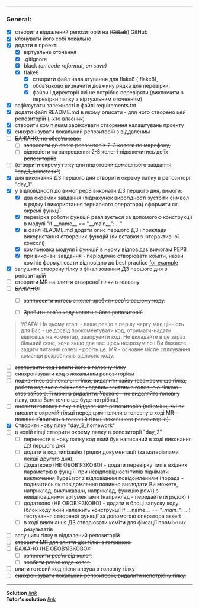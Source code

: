 
---
### General:
- [x] створити віддалений репозиторій на (~~GitLab~~) GitHub
- [x] клонувати його собі локально
- [x] додати в проект:
  - [x] віртуальне оточення
  - [x] .gitignore
  - [x] black *(on code reformat, on save)*
  - [x] flake8
    - [x] створити файл налаштування для flake8 (.flake8),
    - [x] обовʼязково визначити довжину рядка для перевірки,
    - [x] файли і директорії які не потрібно перевіряти (виключити з перевірки папку з віртуальним оточенням)
- [x] зафіксувати залежності в файлі requirements.txt
- [x] додати файл README.md в якому описати - для чого створено цей репозиторій (~~, хто власник~~)
- [x] створити коміт яким зафіксувати створення налаштувань проекту
- [x] синхронізувати локальний репозиторій з віддаленим
- [ ] ~~БАЖАНО, не обовʼязково:~~
  - [ ] ~~запросити до свого репозиторія 2-3 колеги по марафону,~~
  - [ ] ~~відповісти на запрошення 2-3 колег і підключитись до їх репозиторіїв~~
- [ ] (~~створити окрему гілку для підготовки домашнього завдання "day_1_hometask"~~)
- [x] для виконання ДЗ першого дня створити окрему папку в репозиторії "day_1"
- [x] у відповідності до вимог pep8 виконати ДЗ першого дня, вимоги:
  - [x] два окремих завдання (підрахунок вирогідності зустріти символ в рядку і використання тернарного оператора) оформити як окремі функції
  - [x] перевірка роботи функцій реалізується за допомогою конструкції в модулі "if \_\_name__ == "\_\_main__": ..."
  - [x] в файл README.md додати опис першого ДЗ і приклади використання створених функцій (як вставки з інтерактивної консолі)
  - [x] компоновка модуля і функцій в ньому відповідає вимогам PEP8
  - [x] при виконані завдання - періодично створювати коміти, назви комітів формулювати відповідно до best practice [for example](https://gist.github.com/joshbuchea/6f47e86d2510bce28f8e7f42ae84c716)
- [x] запушити створену гілку з фіналізованим ДЗ першого дня в репозиторій
- [ ] ~~створити MR на злиття створеної гілки в головну~~
- [ ] ~~БАЖАНО:~~ 
  - [ ] ~~заппросити когось з колег зробити ревʼю вашому коду.~~
  - [ ] ~~Зробити ревʼю коду колеги в його репозиторії.~~
  

> УВАГА! На цьому етапі - ваше ревʼю в першу чергу має цінність для Вас - це досвід прокоментувати код, отримати-надати відповідь на коментар, заапрувити код. Не вкладайте в це зараз більший сенс, хоча якщо для вас щось незрозуміло і Ви бажаєте задати питання колезі - робіть це. MR - основне місле сплкування команди розробників відносно коду.


- [ ] ~~заапрувити код і влити його в головну гілку~~
- [ ] ~~синхронізувати код з локальним репозиторієм~~
- [ ] ~~подивитись всі локальні гілки, видалити зайву (вважаємо що гілка, робота над якою скінчилась вдалим злиттям з головною гілкою - стає зайвою, її можна видалити. Уважно - не видаляйте головну гілку, вона Вам точно ще буде потрібна.)~~
- [ ] ~~оновити головну гілку з віддаленого репозиторію (всі зміни, які ви писали в окремій гільці перед цим і влили в головну в ході MR - повинні зʼявитись в головній гільці локального репозиторію).~~
- [x] Створити нову гілку "day_2_homework"
- [ ] в новій гілці створити окрему папку в репозиторії "day_2"
  - [ ] перенести в нову папку код який був написаний в ході виконання ДЗ першого дня.
  - [ ] додати в код типізацію і рядки документації (за матеріалами лекції другого дня). 
  - [ ] Додатково (НЕ ОБОВʼЯЗКОВО) - додати перевірку типів вхідних параметрів в фунції і при невідповідності типів піднімати виключення TypeError з відповідним повідомленням (порада - подивитись як повідомлення повинно виглядати Ви можете, наприклад, викликавши, наприклад, функцію pow() з невідповідними аргументами (наприклад - передайте їй рядок) )
  - [ ] додатково (НЕ ОБОВʼЯЗКОВО) - додати в блоці запуску коду (блок коду який належить конструкції if \_\_name__ == "\__main__": ...) тестування створеної функції за допомогою оператора assert
  - [ ] в ході виконання ДЗ створювати коміти для фіксації проміжних результатів
- [ ] запушити гілку в віддалений репозиторій
- [ ] ~~створити MR для злиття цієї гілки з головною.~~
- [ ] ~~БАЖАНО (НЕ ОБОВʼЯЗКОВО):~~
  - [ ] ~~запросити ревʼю від колег,~~
  - [ ] ~~зробити ревʼю кода колег.~~
- [ ] ~~влити готовий код після апрува в головну гілку~~
- [ ] ~~синхронізувати локальний репозиторій, видалити непотрібну гілку.~~
---
**Solution** [*link*](hw_2.py)
\
**Tutor's solution** [*link*](tutor_solution_2.py)